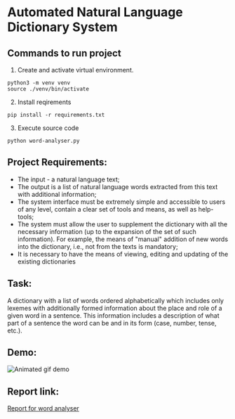 # Automated Natural Language Dictionary System

## Commands to run project

1. Create and activate virtual environment.

```terminal
python3 -m venv venv
source ./venv/bin/activate
```

2. Install reqirements

```terminal
pip install -r requirements.txt
```

3. Execute source code

```terminal
python word-analyser.py
```

## Project Requirements:

* The input - a natural language text;
* The output is a list of natural language words extracted from this text with additional information;
* The system interface must be extremely simple and accessible to users of any level, contain a clear set of tools and means, as well as help-tools;
* The system must allow the user to supplement the dictionary with all the necessary information (up to the expansion of the set of such information). For example, the means of "manual" addition of new words into the dictionary, i.e., not from the texts is mandatory;
* It is necessary to have the means of viewing, editing and updating of the existing dictionaries

## Task:
A dictionary with a list of words ordered alphabetically which includes only lexemes with additionally formed information about the place and role of a given word in a sentence. This information includes a description of what part of a sentence the word can be and in its form (case, number, tense, etc.).

## Demo:

![Animated gif demo](../demo/word-analyser.gif)

## Report link:

[Report for word analyser](https://docs.google.com/document/d/1Y0uw7QaQIBhpsHJXb8FKADiWsUSMJaXXHesrLpov3Ls/edit?usp=sharing)

